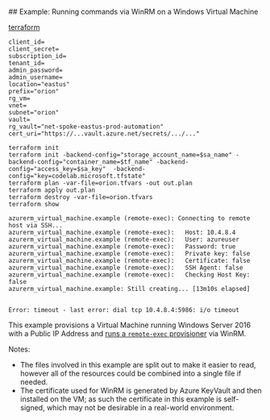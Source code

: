 ## Example: Running commands via WinRM on a Windows Virtual Machine

[terraform](https://github.com/terraform-providers/terraform-provider-azurerm/tree/master/examples/virtual-machines/provisioners/windows)

```
client_id=
client_secret=
subscription_id=
tenant_id=
admin_password=
admin_username=
location="eastus"
prefix="orion"
rg_vm=
vnet=
subnet="orion"
vault=
rg_vault="net-spoke-eastus-prod-automation"
cert_uri="https://...vault.azure.net/secrets/.../..."
```


```
terraform init
terraform init -backend-config="storage_account_name=$sa_name" -backend-config="container_name=$tf_name" -backend-config="access_key=$sa_key"  -backend-config="key=codelab.microsoft.tfstate"
terraform plan -var-file=orion.tfvars -out out.plan
terraform apply out.plan
terraform destroy -var-file=orion.tfvars
terraform show
```
```
azurerm_virtual_machine.example (remote-exec): Connecting to remote host via SSH...
azurerm_virtual_machine.example (remote-exec):   Host: 10.4.8.4
azurerm_virtual_machine.example (remote-exec):   User: azureuser
azurerm_virtual_machine.example (remote-exec):   Password: true
azurerm_virtual_machine.example (remote-exec):   Private key: false
azurerm_virtual_machine.example (remote-exec):   Certificate: false
azurerm_virtual_machine.example (remote-exec):   SSH Agent: false
azurerm_virtual_machine.example (remote-exec):   Checking Host Key: false
azurerm_virtual_machine.example: Still creating... [13m10s elapsed]


Error: timeout - last error: dial tcp 10.4.8.4:5986: i/o timeout
```

This example provisions a Virtual Machine running Windows Server 2016 with a Public IP Address and [runs a `remote-exec` provisioner](https://www.terraform.io/docs/provisioners/remote-exec.html) via WinRM.

Notes:

- The files involved in this example are split out to make it easier to read, however all of the resources could be combined into a single file if needed.
- The certificate used for WinRM is generated by Azure KeyVault and then installed on the VM; as such the certificate in this example is self-signed, which may not be desirable in a real-world environment.
